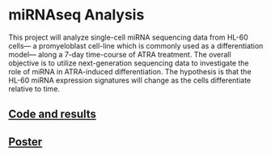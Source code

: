 # miRNAseq Analysis

This project will analyze single-cell miRNA sequencing data from HL-60 cells— a promyeloblast cell-line which is commonly used as a differentiation model— along a 7-day time-course of ATRA treatment. The overall objective is to utilize next-generation sequencing data to investigate the role of miRNA in ATRA-induced differentiation. The hypothesis is that the HL-60 miRNA expression signatures will change as the cells differentiate relative to time. 

## [Code and results](https://yanndubs.github.io/View-project-540/)

## [Poster](https://github.com/YannDubs/View-project-540/tree/master/zoo_crew_poster.png)
